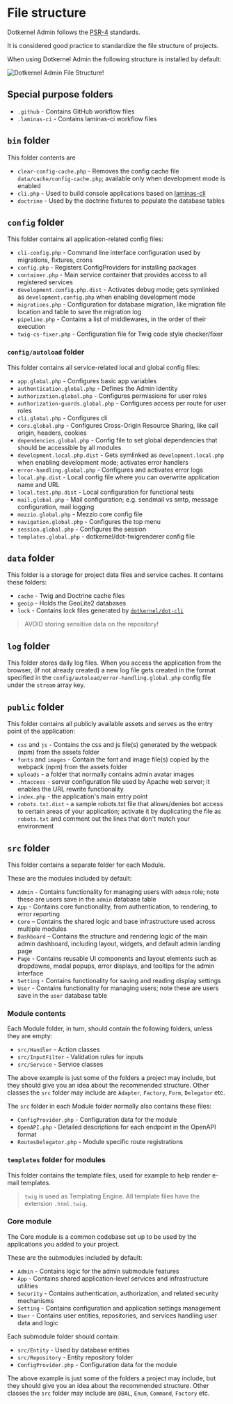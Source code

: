 # File structure

Dotkernel Admin follows the [PSR-4](https://www.php-fig.org/psr/psr-4/) standards.

It is considered good practice to standardize the file structure of projects.

When using Dotkernel Admin the following structure is installed by default:

![Dotkernel Admin File Structure!](https://docs.dotkernel.org/img/admin/file-structure-dk-admin.jpg)

## Special purpose folders

* `.github` - Contains GitHub workflow files
* `.laminas-ci` - Contains laminas-ci workflow files

## `bin` folder

This folder contents are

* `clear-config-cache.php` - Removes the config cache file `data/cache/config-cache.php`; available only when development mode is enabled
* `cli.php` - Used to build console applications based on [laminas-cli](https://github.com/laminas/laminas-cli)
* `doctrine` - Used by the doctrine fixtures to populate the database tables

## `config` folder

This folder contains all application-related config files:

* `cli-config.php` - Command line interface configuration used by migrations, fixtures, crons
* `config.php` - Registers ConfigProviders for installing packages
* `container.php` - Main service container that provides access to all registered services
* `development.config.php.dist` - Activates debug mode; gets symlinked as `development.config.php` when enabling development mode
* `migrations.php` - Configuration for database migration, like migration file location and table to save the migration log
* `pipeline.php` - Contains a list of middlewares, in the order of their execution
* `twig-cs-fixer.php` - Configuration file for Twig code style checker/fixer

### `config/autoload` folder

This folder contains all service-related local and global config files:

* `app.global.php` - Configures basic app variables
* `authentication.global.php` - Defines the Admin identity
* `authorization.global.php` - Configures permissions for user roles
* `authorization-guards.global.php` - Configures access per route for user roles
* `cli.global.php` - Configures cli
* `cors.global.php` - Configures Cross-Origin Resource Sharing, like call origin, headers, cookies
* `dependencies.global.php` - Config file to set global dependencies that should be accessible by all modules
* `development.local.php.dist` - Gets symlinked as `development.local.php` when enabling development mode; activates error handlers
* `error-handling.global.php` - Configures and activates error logs
* `local.php.dist` - Local config file where you can overwrite application name and URL
* `local.test.php.dist` - Local configuration for functional tests
* `mail.global.php` - Mail configuration; e.g. sendmail vs smtp, message configuration, mail logging
* `mezzio.global.php` - Mezzio core config file
* `navigation.global.php` - Configures the top menu
* `session.global.php` - Configures the session
* `templates.global.php` - dotkernel/dot-twigrenderer config file

## `data` folder

This folder is a storage for project data files and service caches.
It contains these folders:

* `cache` - Twig and Doctrine cache files
* `geoip` - Holds the GeoLite2 databases
* `lock` - Contains lock files generated by [`dotkernel/dot-cli`](https://docs.dotkernel.org/dot-cli/v3/lock-files/)

> AVOID storing sensitive data on the repository!

## `log` folder

This folder stores daily log files.
When you access the application from the browser, (if not already created) a new log file gets created in the format specified in the `config/autoload/error-handling.global.php` config file under the `stream` array key.

## `public` folder

This folder contains all publicly available assets and serves as the entry point of the application:

* `css` and `js` - Contains the css and js file(s) generated by the webpack (npm) from the assets folder
* `fonts` and `images` - Contain the font and image file(s) copied by the webpack (npm) from the assets folder
* `uploads` - a folder that normally contains admin avatar images
* `.htaccess` - server configuration file used by Apache web server; it enables the URL rewrite functionality
* `index.php` - the application's main entry point
* `robots.txt.dist` - a sample robots.txt file that allows/denies bot access to certain areas of your application; activate it by duplicating the file as `robots.txt` and comment out the lines that don't match your environment

## `src` folder

This folder contains a separate folder for each Module.

These are the modules included by default:

* `Admin` - Contains functionality for managing users with `admin` role; note these are users save in the `admin` database table
* `App` - Contains core functionality, from authentication, to rendering, to error reporting
* `Core` – Contains the shared logic and base infrastructure used across multiple modules
* `Dashboard` – Contains the structure and rendering logic of the main admin dashboard, including layout, widgets, and default admin landing page
* `Page` - Contains reusable UI components and layout elements such as dropdowns, modal popups, error displays, and tooltips for the admin interface
* `Setting` - Contains functionality for saving and reading display settings
* `User` - Contains functionality for managing users; note these are users save in the `user` database table

### Module contents

Each Module folder, in turn, should contain the following folders, unless they are empty:

* `src/Handler` - Action classes
* `src/InputFilter` - Validation rules for inputs
* `src/Service` - Service classes

The above example is just some of the folders a project may include, but they should give you an idea about the recommended structure.
Other classes the `src` folder may include are `Adapter`, `Factory`, `Form`, `Delegator` etc.

The `src` folder in each Module folder normally also contains these files:

* `ConfigProvider.php` - Configuration data for the module
* `OpenAPI.php` - Detailed descriptions for each endpoint in the OpenAPI format
* `RoutesDelegator.php` - Module specific route registrations

### `templates` folder for modules

This folder contains the template files, used for example to help render e-mail templates.

> `twig` is used as Templating Engine.
> All template files have the extension `.html.twig`.

### Core module

The Core module is a common codebase set up to be used by the applications you added to your project.

These are the submodules included by default:

* `Admin` - Contains logic for the admin submodule features
* `App` - Contains shared application-level services and infrastructure utilities
* `Security` - Contains authentication, authorization, and related security mechanisms
* `Setting` - Contains configuration and application settings management
* `User` - Contains user entities, repositories, and services handling user data and logic

Each submodule folder should contain:

* `src/Entity` - Used by database entities
* `src/Repository` - Entity repository folder
* `ConfigProvider.php` - Configuration data for the module

The above example is just some of the folders a project may include, but they should give you an idea about the recommended structure.
Other classes the `src` folder may include are `DBAL`, `Enum`, `Command`, `Factory` etc.
